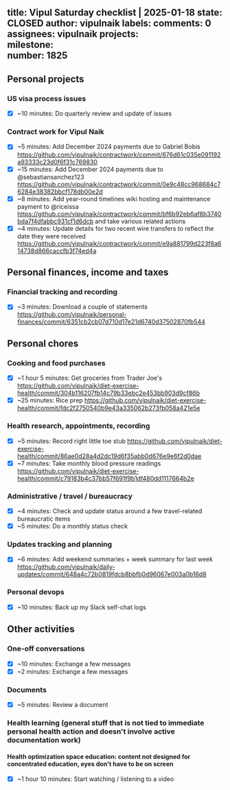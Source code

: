 title:	Vipul Saturday checklist | 2025-01-18
state:	CLOSED
author:	vipulnaik
labels:	
comments:	0
assignees:	vipulnaik
projects:	
milestone:	
number:	1825
--
## Personal projects

### US visa process issues

- [x] ~10 minutes: Do quarterly review and update of issues

### Contract work for Vipul Naik

- [x] ~5 minutes: Add December 2024 payments due to Gabriel Bobis https://github.com/vipulnaik/contractwork/commit/676d61c035e091192a93333c23d0f6f31c769830
- [x] ~15 minutes: Add December 2024 payments due to @sebastiansanchez123 https://github.com/vipulnaik/contractwork/commit/0e9c48cc968684c76284e38382bbcf178db00e2d
- [x] ~8 minutes: Add year-round timelines wiki hosting and maintenance payment to @riceissa https://github.com/vipulnaik/contractwork/commit/bf6b92eb6af8b3740bda7f4dfabbc931cf1d6dcb and take various related actions
- [x] ~4 minutes: Update details for two recent wire transfers to reflect the date they were received https://github.com/vipulnaik/contractwork/commit/e9a881799d223f8a614738d866caccfb3f74ed4a

## Personal finances, income and taxes

### Financial tracking and recording

- [x] ~3 minutes: Download a couple of statements https://github.com/vipulnaik/personal-finances/commit/6351cb2cb07d710d17e21d6740d37502870fb544
## Personal chores

### Cooking and food purchases

- [x] ~1 hour 5 minutes: Get groceries from Trader Joe's https://github.com/vipulnaik/diet-exercise-health/commit/304b116207fb14c79b33ebc2e453bb903d9cf86b
- [x] ~25 minutes: Rice prep https://github.com/vipulnaik/diet-exercise-health/commit/fdc2f2750540b9e43a335062b273fb058a421e5e

### Health research, appointments, recording

- [x] ~5 minutes: Record right little toe stub https://github.com/vipulnaik/diet-exercise-health/commit/86ae0d28a4d2dc19d6f35abb0d676e9e6f2d0dae
- [x] ~7 minutes: Take monthly blood pressure readings https://github.com/vipulnaik/diet-exercise-health/commit/c79183b4c37bb57f691f9b1df480dd1117664b2e

### Administrative / travel / bureaucracy

- [x] ~4 minutes: Check and update status around a few travel-related bureaucratic items
- [x] ~5 minutes: Do a monthly status check

### Updates tracking and planning

- [x] ~6 minutes: Add weekend summaries + week summary for last week https://github.com/vipulnaik/daily-updates/commit/648a4c72b0819fdcb8bbfb0d96067e003a0b16d8

### Personal devops

- [x] ~10 minutes: Back up my Slack self-chat logs

## Other activities

### One-off conversations

- [x] ~10 minutes: Exchange a few messages
- [x] ~2 minutes: Exchange a few messages

### Documents

- [x] ~5 minutes: Review a document

### Health learning (general stuff that is not tied to immediate personal health action and doesn't involve active documentation work)

#### Health optimization space education: content not designed for concentrated education, eyes don't have to be on screen

- [x] ~1 hour 10 minutes: Start watching / listening to a video
